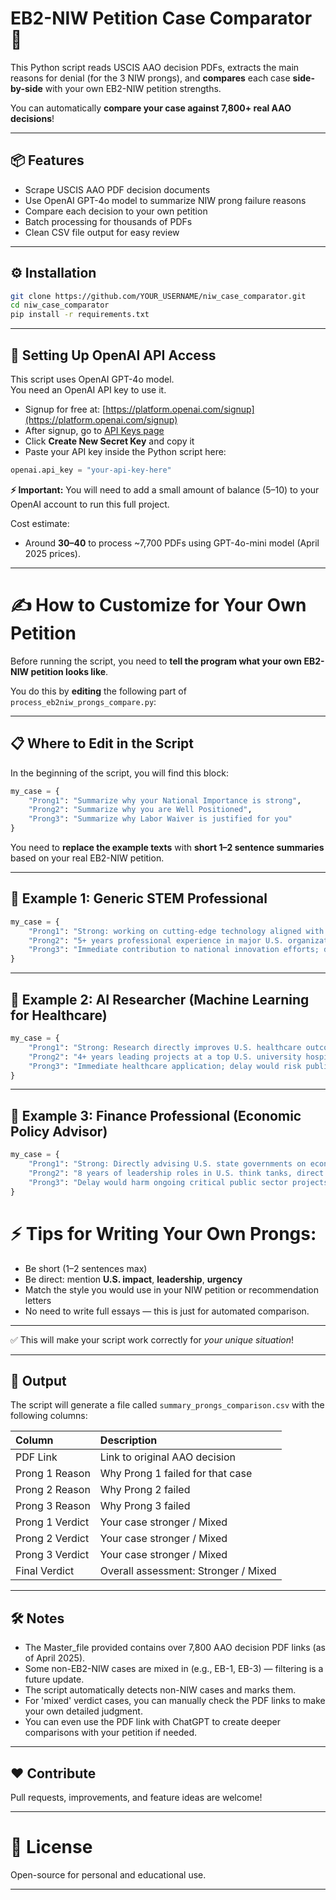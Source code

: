# EB2-NIW Petition Case Comparator 🚀

This Python script reads USCIS AAO decision PDFs, extracts the main reasons for denial (for the 3 NIW prongs), and **compares** each case **side-by-side** with your own EB2-NIW petition strengths.

You can automatically **compare your case against 7,800+ real AAO decisions**!

---

## 📦 Features

- Scrape USCIS AAO PDF decision documents
- Use OpenAI GPT-4o model to summarize NIW prong failure reasons
- Compare each decision to your own petition
- Batch processing for thousands of PDFs
- Clean CSV file output for easy review

---

## ⚙️ Installation

```bash
git clone https://github.com/YOUR_USERNAME/niw_case_comparator.git
cd niw_case_comparator
pip install -r requirements.txt
```

---

## 🔑 Setting Up OpenAI API Access

This script uses OpenAI GPT-4o model.  
You need an OpenAI API key to use it.

- Signup for free at: [https://platform.openai.com/signup](https://platform.openai.com/signup)
- After signup, go to [API Keys page](https://platform.openai.com/account/api-keys)
- Click **Create New Secret Key** and copy it
- Paste your API key inside the Python script here:

```python
openai.api_key = "your-api-key-here"
```

**⚡ Important:** You will need to add a small amount of balance ($5–$10) to your OpenAI account to run this full project.

Cost estimate:
- Around **$30–$40** to process ~7,700 PDFs using GPT-4o-mini model (April 2025 prices).

---

# ✍️ How to Customize for Your Own Petition

Before running the script, you need to **tell the program what your own EB2-NIW petition looks like**.

You do this by **editing** the following part of `process_eb2niw_prongs_compare.py`:

---

## 📋 Where to Edit in the Script

In the beginning of the script, you will find this block:

```python
my_case = {
    "Prong1": "Summarize why your National Importance is strong",
    "Prong2": "Summarize why you are Well Positioned",
    "Prong3": "Summarize why Labor Waiver is justified for you"
}
```

You need to **replace the example texts** with **short 1–2 sentence summaries** based on your real EB2-NIW petition.

---

## 🧠 Example 1: Generic STEM Professional 

```python
my_case = {
    "Prong1": "Strong: working on cutting-edge technology aligned with U.S. innovation goals.",
    "Prong2": "5+ years professional experience in major U.S. organizations, demonstrated leadership roles.",
    "Prong3": "Immediate contribution to national innovation efforts; delay would harm competitiveness."
}
```

---

## 🧪 Example 2: AI Researcher (Machine Learning for Healthcare)

```python
my_case = {
    "Prong1": "Strong: Research directly improves U.S. healthcare outcomes using AI for early disease detection.",
    "Prong2": "4+ years leading projects at a top U.S. university hospital and multiple published papers.",
    "Prong3": "Immediate healthcare application; delay would risk public health improvements."
}
```

---

## 💼 Example 3: Finance Professional (Economic Policy Advisor)

```python
my_case = {
    "Prong1": "Strong: Directly advising U.S. state governments on economic policy initiatives.",
    "Prong2": "8 years of leadership roles in U.S. think tanks, direct policy impact proven.",
    "Prong3": "Delay would harm ongoing critical public sector projects; immediate national impact needed."
}
```

# ⚡ Tips for Writing Your Own Prongs:

- Be short (1–2 sentences max)
- Be direct: mention **U.S. impact**, **leadership**, **urgency**
- Match the style you would use in your NIW petition or recommendation letters
- No need to write full essays — this is just for automated comparison.

---

✅ This will make your script work correctly for *your unique situation*!

---

## 📄 Output

The script will generate a file called `summary_prongs_comparison.csv` with the following columns:

| Column | Description |
|:---|:---|
| PDF Link | Link to original AAO decision |
| Prong 1 Reason | Why Prong 1 failed for that case |
| Prong 2 Reason | Why Prong 2 failed |
| Prong 3 Reason | Why Prong 3 failed |
| Prong 1 Verdict | Your case stronger / Mixed |
| Prong 2 Verdict | Your case stronger / Mixed |
| Prong 3 Verdict | Your case stronger / Mixed |
| Final Verdict | Overall assessment: Stronger / Mixed |

---

## 🛠 Notes

- The Master_file provided contains over 7,800 AAO decision PDF links (as of April 2025).
- Some non-EB2-NIW cases are mixed in (e.g., EB-1, EB-3) — filtering is a future update.
- The script automatically detects non-NIW cases and marks them.
- For 'mixed' verdict cases, you can manually check the PDF links to make your own detailed judgment.
- You can even use the PDF link with ChatGPT to create deeper comparisons with your petition if needed.

---

## ❤️ Contribute

Pull requests, improvements, and feature ideas are welcome!

---

# 📜 License

Open-source for personal and educational use.

---
